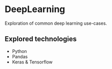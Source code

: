 # DeepLearning
Exploration of common deep learning use-cases.

## Explored technologies

- Python
- Pandas
- Keras & Tensorflow
